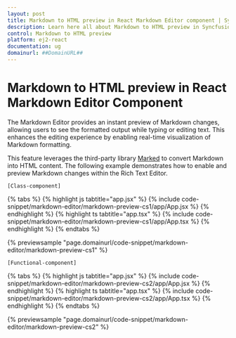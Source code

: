 ```yaml
---
layout: post
title: Markdown to HTML preview in React Markdown Editor component | Syncfusion
description: Learn here all about Markdown to HTML preview in Syncfusion React Markdown Editor component of Syncfusion Essential JS 2 and more.
control: Markdown to HTML preview
platform: ej2-react
documentation: ug
domainurl: ##DomainURL##
---
```


# Markdown to HTML preview in React Markdown Editor Component

The Markdown Editor provides an instant preview of Markdown changes, allowing users to see the formatted output while typing or editing text. This enhances the editing experience by enabling real-time visualization of Markdown formatting.

This feature leverages the third-party library [Marked](https://marked.js.org/) to convert Markdown into HTML content. The following example demonstrates how to enable and preview Markdown changes within the Rich Text Editor.

`[Class-component]`

{% tabs %}
{% highlight js tabtitle="app.jsx" %}
{% include code-snippet/markdown-editor/markdown-preview-cs1/app/App.jsx %}
{% endhighlight %}
{% highlight ts tabtitle="app.tsx" %}
{% include code-snippet/markdown-editor/markdown-preview-cs1/app/App.tsx %}
{% endhighlight %}
{% endtabs %}

 {% previewsample "page.domainurl/code-snippet/markdown-editor/markdown-preview-cs1" %}

`[Functional-component]`

{% tabs %}
{% highlight js tabtitle="app.jsx" %}
{% include code-snippet/markdown-editor/markdown-preview-cs2/app/App.jsx %}
{% endhighlight %}
{% highlight ts tabtitle="app.tsx" %}
{% include code-snippet/markdown-editor/markdown-preview-cs2/app/App.tsx %}
{% endhighlight %}
{% endtabs %}

 {% previewsample "page.domainurl/code-snippet/markdown-editor/markdown-preview-cs2" %}